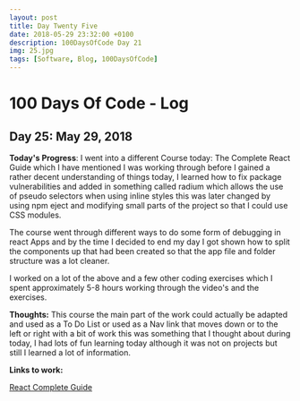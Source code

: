 ```yaml
---
layout: post
title: Day Twenty Five
date: 2018-05-29 23:32:00 +0100
description: 100DaysOfCode Day 21
img: 25.jpg
tags: [Software, Blog, 100DaysOfCode]
---
```

# 100 Days Of Code - Log

## Day 25: May 29, 2018

**Today's Progress**: 
I went into a different Course today: The Complete React Guide which I have mentioned I was working through before I gained a rather decent understanding of things today, I learned how to fix package vulnerabilities and added in something called radium which allows the use of pseudo selectors when using inline styles this was later changed by using npm eject and modifying small parts of the project so that I could use CSS modules.

The course went through different ways to do some form of debugging in react Apps and by the time I decided to end my day I got shown how to split the components up that had been created so that the app file and folder structure was a lot cleaner.

I worked on a lot of the above and a few other coding exercises which I spent approximately 5-8 hours working through the video's and the exercises.

**Thoughts:** 
This course the main part of the work could actually be adapted and used as a To Do List or used as a Nav link that moves down or to the left or right with a bit of work this was something that I thought about during today, I had lots of fun learning today although it was not on projects but still I learned a lot of information.

**Links to work:**

[React Complete Guide](https://github.com/NathanScott85/react-complete-guide/commits?author=NathanScott85&since=2018-05-28T23:00:00Z&until=2018-05-29T23:00:00Z)